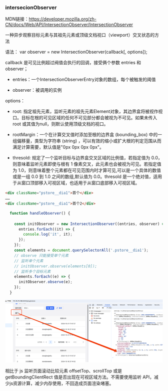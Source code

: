 ### intersecionObserver

MDN链接：https://developer.mozilla.org/zh-CN/docs/Web/API/IntersectionObserver/IntersectionObserver

一种异步观察目标元素与其祖先元素或顶级文档视口（viewport）交叉状态的方法

语法：
var observer = new IntersectionObserver(callback[, options]);

callback 是可见比例超过阀值会执行的回调，接受俩个参数 entries 和 observer；

- entries：一个IntersectionObserverEntry对象的数组，每个被触发的阈值

- observer：被调用的实例


options： 

- root: 指定祖先元素，监听元素的祖先元素Element对象，其边界盒将被视作视口。目标在根的可见区域的任何不可见部分都会被视为不可见。如果未传入 root 或其值为null，则默认使用顶级文档的视口。

- rootMargin：一个在计算交叉值时添加至根的边界盒 (bounding_box) 中的一组偏移量，类型为字符串 (string) ，可以有效的缩小或扩大根的判定范围从而满足计算需要，默认值是"0px 0px 0px 0px"。

- thresold: 规定了一个监听目标与边界盒交叉区域的比例值，若指定值为 0.0，则意味着监听元素即使与根有 1 像素交叉，此元素也会被视为可见。若指定值为 1.0，则意味着整个元素都在可见范围内时才算可见,可以是一个具体的数值或是一组 0.0 到 1.0 之间的数组,默认值为 0.0。thresold 是一个绝对值，适用于从窗口顶部移入可视区域，也适用于从窗口底部移入可视区域。
```html
<div className="pstore__dia1">首个</div>
……
<div className="pstore__dia1">首个2</div>
```
```js
  function handleObserver() {

    const initObserver = new IntersectionObserver((entries, observer) => {
      entries.forEach((it) => {
        console.log('it', it);
      });
    });
    const elements = document.querySelectorAll('.pstore__dia1');
    // observe 只能接受单个元素
    // 监听单个元素
    // initObserver.observe(elements[0]);
    // 监听多个目标元素
    elements.forEach((e) => {
      initObserver.observe(e);
    });
  }
```
![图片](./images/intersection.png)

相比于 js 监听页面滚动比较元素 offsetTop、scrollTop 或是 getBoundingClientRect 值是否出现在可视区域方法。不需要使用监听 API，减少js资源计算，减少内存使用，不回造成页面渲染堵塞。